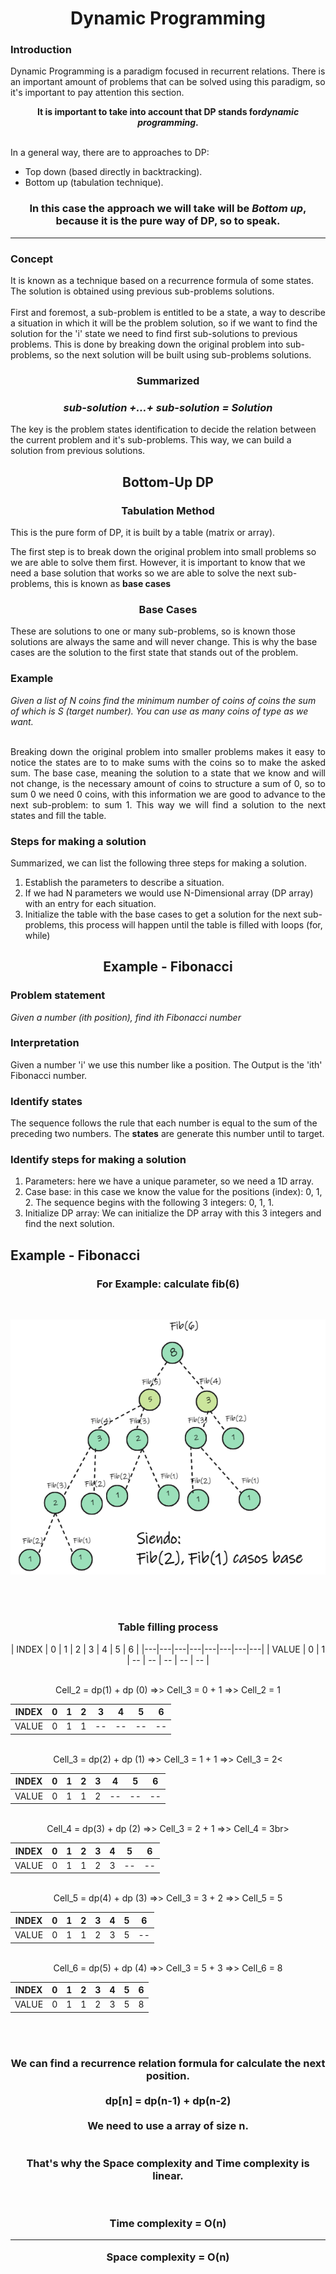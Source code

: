 <h1 align="center">Dynamic Programming</h1>
<div>

<p align="justify">
  <h3>Introduction</h3>
  Dynamic Programming is a paradigm focused in recurrent relations. There is an important amount of problems that can be solved using this paradigm, so it's important to pay attention this section.
</p>

<p align="center"><b>It is important to take into account that DP stands for<i>dynamic programming</i>.</b></p>
  
  <br>
  In a general way, there are to approaches to DP:
    <ul>
      <li>Top down (based directly in backtracking).</li>
      <li>Bottom up (tabulation technique).</li>
    </ul>
  
  <h3 align="center">In this case the approach we will take will be <b><i>Bottom up</i></b>, because it is the pure way of DP, so to speak.</h3>
  <hr>
  <h3>Concept</h3>
  It is known as a technique based on a recurrence formula of some states. The solution is obtained using previous sub-problems solutions.
  <br><br>
  First and foremost, a sub-problem is entitled to be a state, a way to describe a situation in which it will be the problem solution, so if we want to find the solution for the 'i' state we need to find first sub-solutions to previous problems. This is done by breaking down the original problem into sub-problems, so the next solution will be built using sub-problems solutions. 

  <h3 align="center">Summarized</h3>
  <h3 align="center"><b><i>sub-solution +…+ sub-solution = Solution</i></b></h3>
  
  
  The key is the problem states identification to decide the relation between the current problem and it's sub-problems. This way, we can build a solution from previous solutions.
  
  <h2 align="center">Bottom-Up DP</h2>
  <h3 align="center">Tabulation Method</h3>
  
  This is the pure form of DP, it is built by a table (matrix or array).
  
  The first step is to break down the original problem into small problems so we are able to solve them first. However, it is important to know that we need a base solution that works so we are able to solve the next sub-problems, this is known as <b>base cases</b>
  
  <h3 align="center">Base Cases</h3>
  These are solutions to one or many sub-problems, so is known those solutions are always the same and will never change. This is why the base cases are the solution to the first state that stands out of the problem. 
  
  <h3 align="left">Example</h3>
  <i>Given a list of N coins find the minimum number of coins of coins the sum of which is S (target number). You can use as many coins of type as we want.</i>
  <br><br>
  
  <p align="justify">
  Breaking down the original problem into smaller problems makes it easy to notice the states are to to make sums with the coins so to make the asked sum. 
  The base case, meaning the solution to a state that we know and will not change, is the necessary amount of coins to structure a sum of 0, so to sum 0 we need 0 coins, with this information we are good to advance to the next sub-problem: to sum 1.
  This way we will find a solution to the next states and fill the table.</p>
  
  <h3 align="left">Steps for making a solution</h3>
  Summarized, we can list the following three steps for making a solution.
  <ol>
      <li>Establish the parameters to describe a situation.</li>
      <li>If we had N parameters we would use N-Dimensional array (DP array) with an entry for each situation.</li>
      <li>Initialize the table with the base cases to get a solution for the next sub-problems, this process will happen until the table is filled with loops (for, while)</li>
  </ol>
  
  <h2 align="center">Example - Fibonacci</h2>
  <h3 align="left">Problem statement</h3>
  <i>Given a number (ith position), find ith Fibonacci number</i>
  
  <h3 align="left">Interpretation</h3>
  Given a number 'i' we use this number like a position. The Output is the 'ith' Fibonacci number.
  
  <h3 align="left">Identify states</h3>
  The sequence follows the rule that each number is equal to the sum of the preceding two numbers. The <b>states</b> are generate this number until to target. 
  
  <h3 align="left">Identify steps for making a solution</h3>
  <ol>
      <li>Parameters: here we have a unique parameter, so we need a 1D array.</li>
      <li>Case base: in this case we know the value for the positions (index): 0, 1, 2. The sequence begins with the following 3 integers: 0, 1, 1. </li>
      <li>Initialize DP array: We can initialize the DP array with this 3 integers and find the next solution.</li>
  </ol>
  
  <h2 align="left">Example - Fibonacci</h2>
  <h3 align="center">For Example: calculate fib(6)</h3><br>
  <p align="center"><img src="./Images/FibonacciExample.png"></p><br> <br>
  
  <h3 align="center">Table filling process<br>
</div>


<div align="center">
 | INDEX |  0  |  1  |  2  |  3  |  4  |  5  |  6  |
|---|---|---|---|---|---|---|---|
|  VALUE |  0  |  1  |  --  |  --  |  --  |  --  |  --  |
  
  <br>Cell_2 = dp(1) + dp (0) =>>  Cell_3 = 0 + 1 =>> Cell_2 = 1<br>
  
| INDEX |  0  |  1  |  2  |  3  |  4  |  5  |  6  |
|---|---|---|---|---|---|---|---|
|  VALUE |  0  |  1  |  1  |  --  |  --  |  --  |  --  |
  
  <br>Cell_3 = dp(2) + dp (1) =>>  Cell_3 = 1 + 1 =>> Cell_3 = 2<<br>
  
  
| INDEX |  0  |  1  |  2  |  3  |  4  |  5  |  6  |
|---|---|---|---|---|---|---|---|
|  VALUE |  0  |  1  |  1  |  2  |  --  |  --  |  --  |
  
  <br>Cell_4 = dp(3) + dp (2) =>>  Cell_3 = 2 + 1 =>> Cell_4 = 3br>
  
| INDEX |  0  |  1  |  2  |  3  |  4  |  5  |  6  |
|---|---|---|---|---|---|---|---|
|  VALUE |  0  |  1  |  1  |  2  |  3  |  --  |  --  |
  
  <br>Cell_5 = dp(4) + dp (3) =>>  Cell_3 = 3 + 2 =>> Cell_5 = 5<br>
  
| INDEX |  0  |  1  |  2  |  3  |  4  |  5  |  6  |
|---|---|---|---|---|---|---|---|
|  VALUE |  0  |  1  |  1  |  2  |  3  |  5  |  --  |
  
  <br>Cell_6 = dp(5) + dp (4) =>>  Cell_3 = 5 + 3 =>> Cell_6 = 8<br>
  
| INDEX |  0  |  1  |  2  |  3  |  4  |  5  |  6  |
|---|---|---|---|---|---|---|---|
|  VALUE |  0  |  1  |  1  |  2  |  3  |  5  |  8  |
  
<br><br>

  <h3 align="center">We can find a recurrence relation formula for calculate the next position.<br><br>dp[n] = dp(n-1) + dp(n-2)  
    <br><br>We need to use a array of size n. <br><br><br>That's why the Space complexity and Time complexity is linear.
    
  <br><br>
  Time complexity = O(n) <hr> Space complexity = O(n) </h3>
  
</div>


